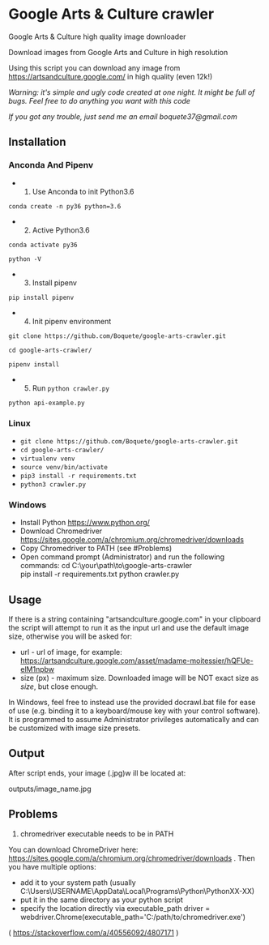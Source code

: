# Google Arts & Culture crawler
Google Arts &amp; Culture high quality image downloader

Download images from Google Arts and Culture in high resolution

Using this script you can download any image from <https://artsandculture.google.com/> in high quality (even 12k!)

_Warning: it's simple and ugly code created at one night. It might be full of bugs._
_Feel free to do anything you want with this code_

_If you got any trouble, just send me an email boquete37@gmail.com_

## Installation

### Anconda And  Pipenv

* 1. Use Anconda to init Python3.6

`conda create -n py36 python=3.6`

* 2. Active Python3.6

`conda activate py36`

`python -V`

* 3. Install pipenv

`pip install pipenv`

* 4. Init pipenv environment

`git clone https://github.com/Boquete/google-arts-crawler.git`

`cd google-arts-crawler/`

`pipenv install`

* 5. Run 
`python crawler.py`

`python api-example.py`

### Linux
* `git clone https://github.com/Boquete/google-arts-crawler.git`
* `cd google-arts-crawler/`
* `virtualenv venv`
* `source venv/bin/activate`
* `pip3 install -r requirements.txt`
* `python3 crawler.py`

### Windows
* Install Python <https://www.python.org/>
* Download Chromedriver <https://sites.google.com/a/chromium.org/chromedriver/downloads>
* Copy Chromedriver to PATH (see #Problems)
* Open command prompt (Administrator) and run the following commands:
	cd C:\your\path\to\google-arts-crawler\
	pip install -r requirements.txt
	python crawler.py

## Usage


If there is a string containing "artsandculture.google.com" in your clipboard the script will attempt to run it as the input url and use the default image size, otherwise you will be asked for:
* url - url of image, for example: <https://artsandculture.google.com/asset/madame-moitessier/hQFUe-elM1npbw>
* size (px) - maximum size. Downloaded image will be NOT exact size as *size*, but close enough.

In Windows, feel free to instead use the provided docrawl.bat file for ease of use (e.g. binding it to a keyboard/mouse key with your control software). It is programmed to assume Administrator privileges automatically and can be customized with image size presets.


## Output
After script ends, your image (.jpg)w ill be located at:

outputs/image_name.jpg

## Problems
1. chromedriver executable needs to be in PATH

You can download ChromeDriver here: <https://sites.google.com/a/chromium.org/chromedriver/downloads> .
Then you have multiple options:

* add it to your system path (usually C:\Users\USERNAME\AppData\Local\Programs\Python\PythonXX-XX\)
* put it in the same directory as your python script
* specify the location directly via executable_path
driver = webdriver.Chrome(executable_path='C:/path/to/chromedriver.exe')

( <https://stackoverflow.com/a/40556092/4807171> )
